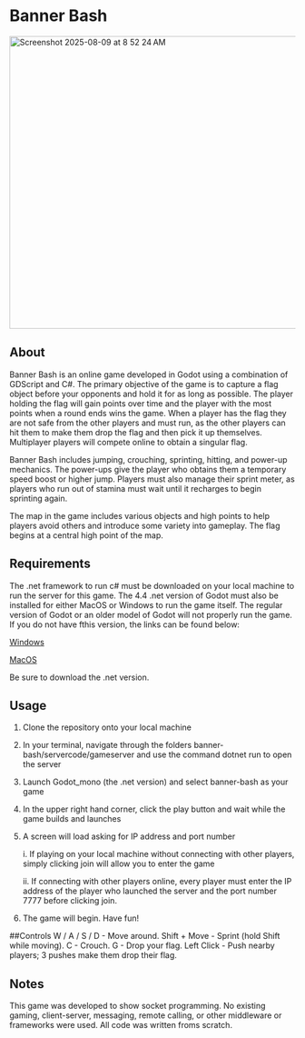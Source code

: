 # Banner Bash
<img width="867" height="515" alt="Screenshot 2025-08-09 at 8 52 24 AM" src="https://github.com/user-attachments/assets/a1d5ed16-acdb-4ee4-911f-715dd7894746" />

## About

Banner Bash is an online game developed in Godot using a combination of GDScript and C#. The primary objective of the game is to capture a flag object before your opponents and hold it for as long as possible. The player holding the flag will gain points over time and the player with the most points when a round ends wins the game. When a player has the flag they are not safe from the other players and must run, as the other players can hit them to make them drop the flag and then pick it up themselves. Multiplayer players will compete online to obtain a singular flag.

Banner Bash includes jumping, crouching, sprinting, hitting, and power-up mechanics. The power-ups give the player who obtains them a temporary speed boost or higher jump. Players must also manage their sprint meter, as players who run out of stamina must wait until it recharges to begin sprinting again.

The map in the game includes various objects and high points to help players avoid others and introduce some variety into gameplay. The flag begins at a central high point of the map.

## Requirements

The .net framework to run c# must be downloaded on your local machine to run the server for this game. The 4.4 .net version of Godot must also be installed for either MacOS or Windows to run the game itself. The regular version of Godot or an older model of Godot will not properly run the game. If you do not have fthis version, the links can be found below:

[Windows](https://godotengine.org/download/windows/)

[MacOS](https://godotengine.org/download/macos/)

Be sure to download the .net version.

## Usage

1. Clone the repository onto your local machine
2. In your terminal, navigate through the folders banner-bash/servercode/gameserver and use the command dotnet run to open the server
3. Launch Godot_mono (the .net version) and select banner-bash as your game
4. In the upper right hand corner, click the play button and wait while the game builds and launches
5. A screen will load asking for IP address and port number
   
   i. If playing on your local machine without connecting with other players, simply clicking join will allow you to enter the game
   
   ii. If connecting with other players online, every player must enter the IP address of the player who launched the server and the port number 7777 before clicking join.
7. The game will begin. Have fun!

##Controls
W / A / S / D - Move around.
Shift + Move - Sprint (hold Shift while moving).
C - Crouch.
G - Drop your flag.
Left Click - Push nearby players; 3 pushes make them drop their flag.

## Notes

This game was developed to show socket programming. No existing gaming, client-server, messaging, remote calling, or other middleware or frameworks were used. All code was written froms scratch.
